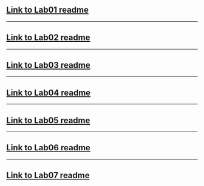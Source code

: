 ## [Link to Lab01 readme](https://github.com/ahmadalkawasmeh/seg3103_playground/blob/main/lab01/README.md)
___
## [Link to Lab02 readme](https://github.com/ahmadalkawasmeh/seg3103_playground/blob/main/lab02/README.md)
---
## [Link to Lab03 readme](https://github.com/ahmadalkawasmeh/seg3103_playground/blob/main/lab03/README.md)
---
## [Link to Lab04 readme](https://github.com/ahmadalkawasmeh/seg3103_playground/blob/main/lab04/README.md)
---
## [Link to Lab05 readme](https://github.com/ahmadalkawasmeh/seg3103_playground/blob/main/lab05/README.md)
---
## [Link to Lab06 readme](https://github.com/ahmadalkawasmeh/seg3103_playground/blob/main/lab06/README.md)
---
## [Link to Lab07 readme](https://github.com/ahmadalkawasmeh/seg3103_playground/blob/main/lab07/README.md)


